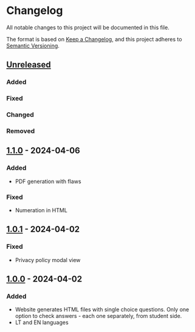 # Changelog

All notable changes to this project will be documented in this file.

The format is based on [Keep a Changelog](https://keepachangelog.com/en/1.1.0/),
and this project adheres to [Semantic Versioning](https://semver.org/spec/v2.0.0.html).

## [Unreleased]

### Added

### Fixed

### Changed

### Removed

## [1.1.0] - 2024-04-06

### Added

- PDF generation with flaws

### Fixed

- Numeration in HTML

## [1.0.1] - 2024-04-02

### Fixed

- Privacy policy modal view

## [1.0.0] - 2024-04-02

### Added

- Website generates HTML files with single choice questions. Only one option to check answers - each one separately, from student side.
- LT and EN languages

[unreleased]: https://github.com/naglissul/skafis/compare/v1.1.0...HEAD
[1.1.0]: https://github.com/naglissul/skafis/compare/v1.0.1...v1.1.0
[1.0.1]: https://github.com/naglissul/skafis/compare/v1.0.0...v1.0.1
[1.0.0]: https://github.com/naglissul/skafis/releases/tag/v1.0.0
